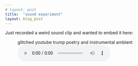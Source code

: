 ```yaml
---
# layout: post
title:  "sound experiment"
layout: blog_post
---
```


Just recorded a weird sound clip and wanted to embed it here: 

<figure>
    <figcaption>
    glitched youtube trump poetry and instrumental ambient
    </figcaption>
    <audio
        controls
        preload="auto"
        src="/assets/blog/2020-10-30-little-sound-clip/trumpmoog.mp3">
            Your browser does not support the
            <code>audio</code> element.
    </audio>
</figure>
